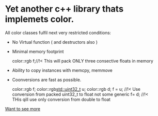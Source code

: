 # Yet another c++ library thats implemets color.

All color classes fulfil next very restricted conditions:
- No Virtual function ( and destructors also )
- Minimal memory footprint

    color::rgb<float> f;//!< This will pack ONLY three consective floats in memory 

- Ability to copy instances with memcpy, memmove
- Coonversions are fast as possible.

    color::rgb<float>       f;
    color::rgb<std::uint32_t> u;
    color::rgb<double> d;
    f = u; //!< Use conversion from packed uint32_t to float not some generic
    f= d; //!< THis qill use only conversion from double to float

[Want to see more](doc/index.html)